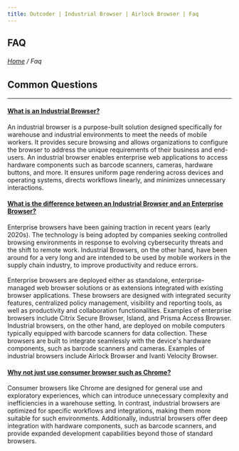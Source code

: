 ```yaml
---
title: Outcoder | Industrial Browser | Airlock Browser | Faq
---
```



<section id="inner-header" class="inner-header">
    <div class="container">
        <div class="row">
            <div class="col-lg-12">
                <div class="inner-header-txt-cont">
                    <h2 class="text-left">FAQ</h2>
                    <h6><a href="#" class="">Home</a> / Faq</h6>
                </div>
            </div>
        </div>
    </div>
</section>






<section id="faq" class="section-padding-ash">
    <div class="container">
        <div class="row">
            <div class="col-lg-12">
                <h2 class="text-left">Common Questions</h2>
                <hr class="hr-left">
                <div class="faq-cont" style="visibility: visible;">
                    <div class="panel-group" id="accordion">
                        <div class="panel panel-default">
                            <div class="panel-heading">
                                <h4 class="panel-title">
                                    <a class="accordion-toggle" data-toggle="collapse" data-parent="#accordion" href="#collapseOne">
                                        What is an Industrial Browser?
                                    </a>
                                </h4>
                            </div>
                            <div id="collapseOne" class="panel-collapse collapse">
                                <div class="panel-body">
                                    An industrial browser is a purpose-built solution designed specifically for warehouse and industrial environments to meet the needs of mobile workers. It provides secure browsing and allows organizations to configure the browser to address the unique requirements of their business and end-users. An industrial browser enables enterprise web applications to access hardware components such as barcode scanners, cameras, hardware buttons, and more. It ensures uniform page rendering across devices and operating systems, directs workflows linearly, and minimizes unnecessary interactions.
                                </div>
                            </div>
                        </div>
                        <!-- /.panel -->
                        <div class="panel panel-default">
                            <div class="panel-heading">
                                <h4 class="panel-title">
                                    <a class="accordion-toggle" data-toggle="collapse" data-parent="#accordion" href="#collapseTwo">
                                        What is the difference between an Industrial Browser and an Enterprise Browser?
                                    </a>
                                </h4>
                            </div>
                            <div id="collapseTwo" class="panel-collapse collapse">
                                <div class="panel-body">
                                    Enterprise browsers have been gaining traction in recent years (early 2020s). The technology is being adopted by companies seeking controlled browsing environments in response to evolving cybersecurity threats and the shift to remote work. Industrial Browsers, on the other hand, have been around for a very long and are intended to be used by mobile workers in the supply chain industry, to improve productivity and reduce errors.
                                    <br><br />
                                    Enterprise browsers are deployed either as standalone, enterprise-managed web browser solutions or as extensions integrated with existing browser applications. These browsers are designed with integrated security features, centralized policy management, visibility and reporting tools, as well as productivity and collaboration functionalities. Examples of enterprise browsers include Citrix Secure Browser, Island, and Prisma Access Browser. Industrial browsers, on the other hand, are deployed on mobile computers typically equipped with barcode scanners for data collection. These browsers are built to integrate seamlessly with the device's hardware components, such as barcode scanners and cameras. Examples of industrial browsers include Airlock Browser and Ivanti Velocity Browser.
                                </div>
                            </div>
                        </div>
                        <!-- /.panel -->
                        <div class="panel panel-default">
                            <div class="panel-heading">
                                <h4 class="panel-title"> <a class="accordion-toggle" data-toggle="collapse" data-parent="#accordion" href="#collapseThree">Why not just use consumer browser such as Chrome?</a> </h4>
                            </div>
                            <div id="collapseThree" class="panel-collapse collapse">
                                <div class="panel-body">Consumer browsers like Chrome are designed for general use and exploratory experiences, which can introduce unnecessary complexity and inefficiencies in a warehouse setting. In contrast, industrial browsers are optimized for specific workflows and integrations, making them more suitable for such environments. Additionally, industrial browsers offer deep integration with hardware components, such as barcode scanners, and provide expanded development capabilities beyond those of standard browsers. </div>
                            </div>
                        </div>
                    </div>
                </div>
            </div>
        </div>
    </div>
</section>